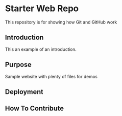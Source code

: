 # Starter Web Repo

This repository is for showing how Git and GitHub work

## Introduction

This an example of an introduction.

## Purpose

Sample website with plenty of files for demos

## Deployment

## How To Contribute